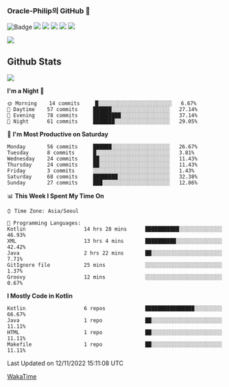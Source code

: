 ### Oracle-Philip의 GitHub 👋

![Badge](http://img.shields.io/badge/-Java-black?style=flat-square)
<img src="https://img.shields.io/badge/ -Kotlin-black?style=flat-square&logo=Kotlin&logoColor=#7F52FF"/></a>
<img src="https://img.shields.io/badge/ -Dart-black?style=flat-square&logo=Dart&logoColor=#0175C2"/></a>
<img src="https://img.shields.io/badge/ -Android-black?style=flat-square&logo=Android&logoColor=#3DDC84"/></a>
<img src="https://img.shields.io/badge/ -Flutter-black?style=flat-square&logo=Flutter&logoColor=#02569B"/></a>
<img src="https://img.shields.io/badge/ -Firebase-black?style=flat-square&logo=Firebase&logoColor=#FFCA28"/></a>

<img src="https://img.shields.io/badge/ -BLE-black?style=flat-square&logo=Bluetooth&logoColor=#0082FC"/></a>

<!--
<img src="https://img.shields.io/badge/ -STM32F103-black?style=flat-square&logo=STMicroelectronics&logoColor=#03234B"/></a>
<img src="https://img.shields.io/badge/ -Qt-black?style=flat-square&logo=Qt&logoColor=#41CD52"/></a>
-->

<!--
![Badge](http://img.shields.io/badge/-Java-black?style=flat-square)
![Badge](http://img.shields.io/badge/-Koltin-black?style=flat-square)
![Badge](http://img.shields.io/badge/-Dart-black?style=flat-square)
![Badge](http://img.shields.io/badge/-Android-black?style=flat-square)
![Badge](http://img.shields.io/badge/-Flutter-black?style=flat-square)
![Badge](http://img.shields.io/badge/-Firebase-black?style=flat-square)
-->

## Github Stats  
<div align="left"><img src="https://github-readme-stats.vercel.app/api?username=Oracle-Philip&show_icons=true&count_private=true&hide_border=true" align="center" /></div>


<!--START_SECTION:waka-->
**I'm a Night 🦉** 

```text
🌞 Morning    14 commits     █░░░░░░░░░░░░░░░░░░░░░░░░   6.67% 
🌆 Daytime    57 commits     ██████░░░░░░░░░░░░░░░░░░░   27.14% 
🌃 Evening    78 commits     █████████░░░░░░░░░░░░░░░░   37.14% 
🌙 Night      61 commits     ███████░░░░░░░░░░░░░░░░░░   29.05%

```
📅 **I'm Most Productive on Saturday** 

```text
Monday       56 commits     ██████░░░░░░░░░░░░░░░░░░░   26.67% 
Tuesday      8 commits      █░░░░░░░░░░░░░░░░░░░░░░░░   3.81% 
Wednesday    24 commits     ██░░░░░░░░░░░░░░░░░░░░░░░   11.43% 
Thursday     24 commits     ██░░░░░░░░░░░░░░░░░░░░░░░   11.43% 
Friday       3 commits      ░░░░░░░░░░░░░░░░░░░░░░░░░   1.43% 
Saturday     68 commits     ████████░░░░░░░░░░░░░░░░░   32.38% 
Sunday       27 commits     ███░░░░░░░░░░░░░░░░░░░░░░   12.86%

```


📊 **This Week I Spent My Time On** 

```text
⌚︎ Time Zone: Asia/Seoul

💬 Programming Languages: 
Kotlin                   14 hrs 28 mins      ███████████░░░░░░░░░░░░░░   46.93% 
XML                      13 hrs 4 mins       ██████████░░░░░░░░░░░░░░░   42.42% 
Java                     2 hrs 22 mins       ██░░░░░░░░░░░░░░░░░░░░░░░   7.71% 
GitIgnore file           25 mins             ░░░░░░░░░░░░░░░░░░░░░░░░░   1.37% 
Groovy                   12 mins             ░░░░░░░░░░░░░░░░░░░░░░░░░   0.67%

```

**I Mostly Code in Kotlin** 

```text
Kotlin                   6 repos             ████████████████░░░░░░░░░   66.67% 
Java                     1 repo              ██░░░░░░░░░░░░░░░░░░░░░░░   11.11% 
HTML                     1 repo              ██░░░░░░░░░░░░░░░░░░░░░░░   11.11% 
Makefile                 1 repo              ██░░░░░░░░░░░░░░░░░░░░░░░   11.11%

```



 Last Updated on 12/11/2022 15:11:08 UTC
<!--END_SECTION:waka-->


<!--
**Oracle-Philip/Oracle-Philip** is a ✨ _special_ ✨ repository because its `README.md` (this file) appears on your GitHub profile.

Here are some ideas to get you started:

- 🔭 I’m currently working on ...
- 🌱 I’m currently learning ...
- 👯 I’m looking to collaborate on ...
- 🤔 I’m looking for help with ...
- 💬 Ask me about ...
- 📫 How to reach me: ...
- 😄 Pronouns: ...
- ⚡ Fun fact: ...
-->


[WakaTime](https://wakatime.com/dashboard)

